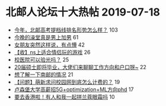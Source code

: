 # 北邮人论坛十大热帖 2019-07-18

- [今年，北邮高考提档线排名形势怎么样？](https://bbs.byr.cn/article/Picture/3245033) 103
- [今晚的澡堂真是男上加男](https://bbs.byr.cn/article/Talking/6136451) 61
- [女朋友突然这样说，有点懵](https://bbs.byr.cn/article/Feeling/3116375) 42
- [【收】ns上适合情侣玩的游戏](https://bbs.byr.cn/article/TVGame/96898) 26
- [校医院可以验光吗？](https://bbs.byr.cn/article/Health/217762) 25
- [20届硕士即将毕业，大佬们来聊聊工作方向和户口呀~](https://bbs.byr.cn/article/Job/2040622) 22
- [想了解一下南邮的情况](https://bbs.byr.cn/article/AimGraduate/1170200) 21
- [【问题】萌新求问校园网到底怎么计费的？](https://bbs.byr.cn/article/BUPTNet/101656) 19
- [卢森堡大学高薪招5G+optimization+ML方向phd](https://bbs.byr.cn/article/GoAbroad/365343) 17
- [要去香港啦！有人和我一起拼兰蔻眼霜吗](https://bbs.byr.cn/article/Beauty/328314) 10


